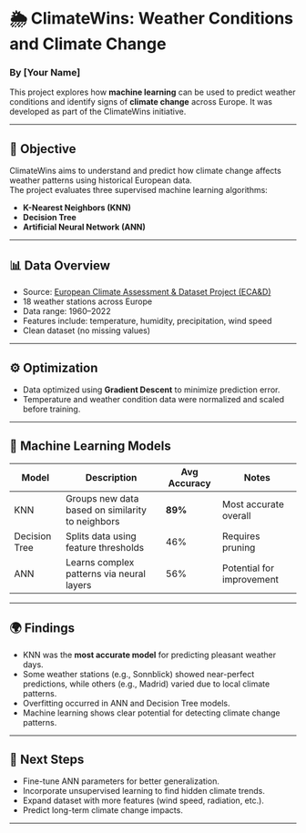 # 🌦️ ClimateWins: Weather Conditions and Climate Change

### By [Your Name]

This project explores how **machine learning** can be used to predict weather conditions and identify signs of **climate change** across Europe. It was developed as part of the ClimateWins initiative.

---

## 🧭 Objective

ClimateWins aims to understand and predict how climate change affects weather patterns using historical European data.  
The project evaluates three supervised machine learning algorithms:

- **K-Nearest Neighbors (KNN)**
- **Decision Tree**
- **Artificial Neural Network (ANN)**

---

## 📊 Data Overview

- Source: [European Climate Assessment & Dataset Project (ECA&D)](https://www.ecad.eu/)
- 18 weather stations across Europe
- Data range: 1960–2022
- Features include: temperature, humidity, precipitation, wind speed
- Clean dataset (no missing values)

---

## ⚙️ Optimization

- Data optimized using **Gradient Descent** to minimize prediction error.
- Temperature and weather condition data were normalized and scaled before training.

---

## 🧠 Machine Learning Models

| Model | Description | Avg Accuracy | Notes |
|-------|--------------|---------------|-------|
| KNN | Groups new data based on similarity to neighbors | **89%** | Most accurate overall |
| Decision Tree | Splits data using feature thresholds | 46% | Requires pruning |
| ANN | Learns complex patterns via neural layers | 56% | Potential for improvement |

---

## 🌍 Findings

- KNN was the **most accurate model** for predicting pleasant weather days.
- Some weather stations (e.g., Sonnblick) showed near-perfect predictions, while others (e.g., Madrid) varied due to local climate patterns.
- Overfitting occurred in ANN and Decision Tree models.
- Machine learning shows clear potential for detecting climate change patterns.

---

## 🚀 Next Steps

- Fine-tune ANN parameters for better generalization.
- Incorporate unsupervised learning to find hidden climate trends.
- Expand dataset with more features (wind speed, radiation, etc.).
- Predict long-term climate change impacts.

---

## 

